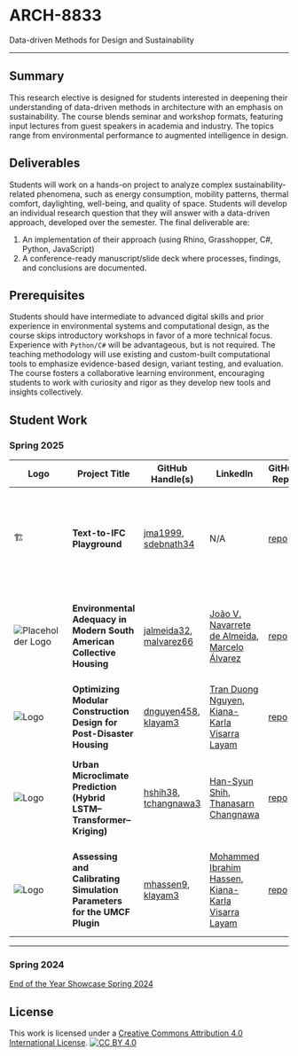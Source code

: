 # ARCH-8833

Data-driven Methods for Design and Sustainability

---


## Summary

This research elective is designed for students interested in deepening their understanding of data-driven methods in architecture with an emphasis on sustainability. The course blends seminar and workshop formats, featuring input lectures from guest speakers in academia and industry. The topics range from environmental performance to augmented intelligence in design.

## Deliverables

Students will work on a hands-on project to analyze complex sustainability-related phenomena, such as energy consumption, mobility patterns, thermal comfort, daylighting, well-being, and quality of space. Students will develop an individual research question that they will answer with a data-driven approach, developed over the semester. The final deliverable are:

1. An implementation of their approach (using Rhino, Grasshopper, C#, Python, JavaScript)
2. A conference-ready manuscript/slide deck where processes, findings, and conclusions are documented.

## Prerequisites

Students should have intermediate to advanced digital skills and prior experience in environmental systems and computational design, as the course skips introductory workshops in favor of a more technical focus. Experience with `Python/C#` will be advantageous, but is not required. The teaching methodology will use existing and custom-built computational tools to emphasize evidence-based design, variant testing, and evaluation. The course fosters a collaborative learning environment, encouraging students to work with curiosity and rigor as they develop new tools and insights collectively.

## Student Work

### Spring 2025

| Logo | Project Title | GitHub Handle(s) | LinkedIn | GitHub Repo | Description |
|-----------------|---------------|------------------|----------|-------------|-------------|
| 🏗️ | **Text-to-IFC Playground** | [jma1999][gh-jma], [sdebnath34][gh-sd] | N/A | [repo][repo-jma] | Generates 3D BIM models in IFC format from plain-language instructions using an LLM, a lightweight mesh parser, and IfcOpenShell. |
| ![Placeholder Logo][placeholder] | **Environmental Adequacy in Modern South American Collective Housing** | [jalmeida32][gh-ja], [malvarez66][gh-ma] | [João V. Navarrete de Almeida][li-ja], [Marcelo Álvarez][li-ma] | [repo][repo-ja] | Simulation analyses evaluating environmental performance of a modern collective housing project in South America. |
| ![Logo][logo-modular] | **Optimizing Modular Construction Design for Post-Disaster Housing** | [dnguyen458][gh-td], [klayam3][gh-kl] | [Tran Duong Nguyen][li-td], [Kiana-Karla Visarra Layam][li-kl] | [repo][repo-td] | Energy-efficient, resilient, and sustainable modular housing solutions for post-disaster contexts. |
| ![Logo][logo-microclimate] | **Urban Microclimate Prediction (Hybrid LSTM–Transformer–Kriging)** | [hshih38][gh-hs], [tchangnawa3][gh-tc] | [Han-Syun Shih][li-hs], [Thanasarn Changnawa][li-tc] | [repo][repo-hs] | Combines LSTM/Transformer time-series forecasting with Kriging spatial interpolation to predict urban microclimates. |
| ![Logo][logo-umcf] | **Assessing and Calibrating Simulation Parameters for the UMCF Plugin** | [mhassen9][gh-mi], [klayam3][gh-kl] | [Mohammed Ibrahim Hassen][li-mi], [Kiana-Karla Visarra Layam][li-kl] | [repo][repo-mi] | Compares and calibrates UMCF plugin simulation parameters against ENVI-met results for improved accuracy. |

---

[placeholder]: https://www.svgrepo.com/show/508699/landscape-placeholder.svg

[logo-modular]: https://raw.githubusercontent.com/NTD3201/ARCH-8833-Sp25-Tran-Optimal-Modular-Construction-Post-Disaster-Housing/main/images/cover.png
[logo-microclimate]: https://raw.githubusercontent.com/BenjaminHansyun/ARCH-8833-Sp25-Urban-Microclimate-Prediction-Hybrid-LSTM-Transformer-Kriging/main/images/demo_cover.png
[logo-umcf]: https://raw.githubusercontent.com/SustainableUrbanSystemsLab/ARCH-8833-Sp25-UMCFvsENVImet/main/figure.jpg

[gh-jma]: https://github.com/jma1999
[gh-sd]: https://github.com/sdebnath34
[gh-ja]: https://github.com/jalmeida32
[gh-ma]: https://github.com/malvarez66
[gh-td]: https://github.com/dnguyen458
[gh-kl]: https://github.com/klayam3
[gh-hs]: https://github.com/hshih38
[gh-tc]: https://github.com/tchangnawa3
[gh-mi]: https://github.com/mhassen9

[li-ja]: https://www.linkedin.com/in/jo%C3%A3o-v-navarrete-de-almeida-28646945
[li-ma]: https://www.linkedin.com/in/marcelo-%C3%A1lvarez-a9253717a
[li-td]: https://www.linkedin.com/in/tranduongnguyen
[li-kl]: https://www.linkedin.com/in/kiana-karla-visarra-layam
[li-hs]: https://www.linkedin.com/in/han-syun-shih-1717832b3
[li-tc]: https://www.linkedin.com/in/thanasarn-changnawa
[li-mi]: https://www.linkedin.com/in/mohammed-ibrahim-hassen

[repo-jma]: https://github.com/SustainableUrbanSystemsLab/ARCH-8833-Sp25-LLM2IFC
[repo-ja]: https://github.com/SustainableUrbanSystemsLab/ARCH-8833-Sp25-Environmental-adequacy-in-modern-South-American-collective-housing
[repo-td]: https://github.com/SustainableUrbanSystemsLab/ARCH-8833-Sp25-Optimal-Modular-Construction-Post-Disaster-Housing
[repo-hs]: https://github.com/SustainableUrbanSystemsLab/ARCH-8833-Sp25-Urban-Microclimate-Prediction-Hybrid-LSTM-Transformer-Kriging
[repo-mi]: https://github.com/SustainableUrbanSystemsLab/ARCH-8833-Sp25-UMCFvsENVImet


### Spring 2024

[End of the Year Showcase Spring 2024](https://docs.google.com/presentation/d/1uE61tAisLvI9qhuCtqXEb0OJ5sR9ljYjdt6a3hoJJ7Q/edit?usp=sharing)  


## License

This work is licensed under a [Creative Commons Attribution 4.0 International License][cc-by]. [![CC BY 4.0][cc-by-shield]][cc-by]  

[cc-by]: http://creativecommons.org/licenses/by/4.0/
[cc-by-image]: https://i.creativecommons.org/l/by/4.0/88x31.png
[cc-by-shield]: https://img.shields.io/badge/License-CC%20BY%204.0-lightgrey.svg
